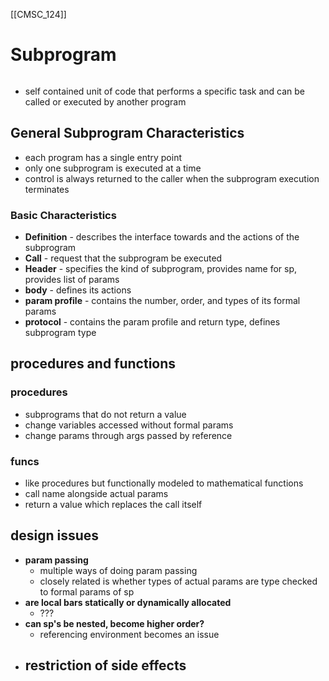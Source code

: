 [[CMSC_124]]

# Subprogram
```toc
```

- self contained unit of code that performs a specific task and can be called or executed by another program

## General Subprogram Characteristics
- each program has a single entry point
- only one subprogram is executed at a time 
- control is always returned to the caller when the subprogram execution terminates

### Basic Characteristics
- **Definition** -  describes the interface towards and the actions of the subprogram
- **Call** - request that the subprogram be executed
- **Header** - specifies the kind of subprogram, provides name for sp, provides list of params
- **body** - defines its actions
- **param profile** - contains the number, order, and types of its formal params
- **protocol** - contains the param profile and return type, defines subprogram type

## procedures and functions
### procedures
- subprograms that do not return a value
- change variables accessed without formal params
- change params through args passed by reference
### funcs
- like procedures but functionally modeled to mathematical functions
- call name alongside actual params
- return a value which replaces the call itself

## design issues
- **param passing**
	- multiple ways of doing param passing
	- closely related is whether types of actual params are type checked to formal params of sp
- **are local bars statically or dynamically allocated**
	- ???
- **can sp's be nested, become higher order?**
	- referencing environment becomes an issue
- **restriction of side effects**
	- 